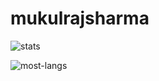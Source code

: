 # mukulrajsharma

![stats](https://github-readme-stats.vercel.app/api?username=mukulRajSharma&show_icons=true&hide_title=true&count_private=true&theme=light)

![most-langs](https://github-readme-stats.vercel.app/api/top-langs/?username=mukulRajSharma&hide=Jupyter+Notebook,CSS,html&theme=radical&layout=compact)

